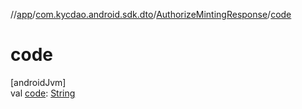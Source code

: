 //[app](../../../index.md)/[com.kycdao.android.sdk.dto](../index.md)/[AuthorizeMintingResponse](index.md)/[code](code.md)

# code

[androidJvm]\
val [code](code.md): [String](https://kotlinlang.org/api/latest/jvm/stdlib/kotlin/-string/index.html)
